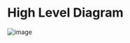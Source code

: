 # High Level Diagram
![image](https://github.com/user-attachments/assets/9c6eb07a-bde5-44bb-804b-be05c384d2c8)
